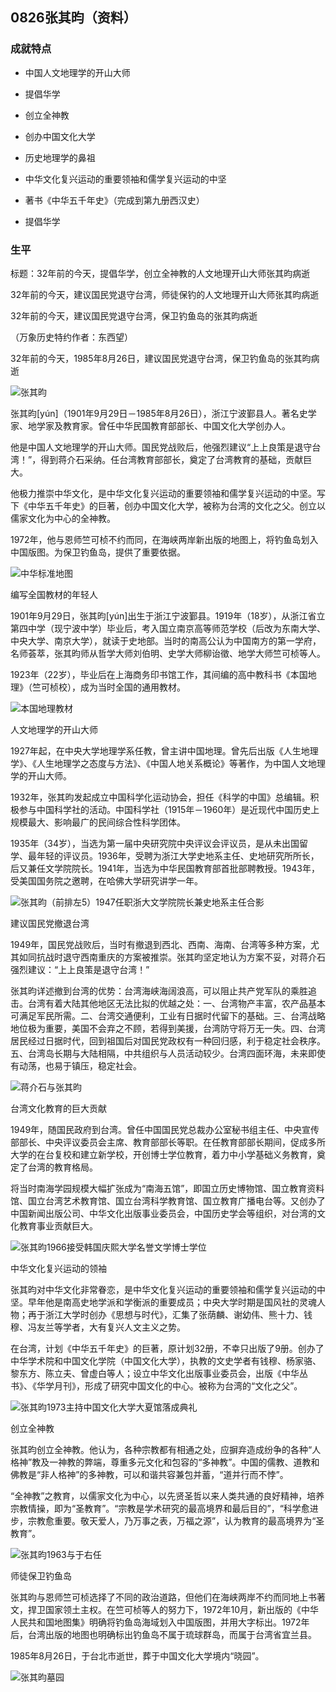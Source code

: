 ## 0826张其昀（资料）

### 成就特点

- 中国人文地理学的开山大师
- 提倡华学


- 创立全神教
- 创办中国文化大学
- 历史地理学的鼻祖
- 中华文化复兴运动的重要领袖和儒学复兴运动的中坚
- 著书《中华五千年史》（完成到第九册西汉史）
- 提倡华学


### 生平

标题：32年前的今天，提倡华学，创立全神教的人文地理开山大师张其昀病逝

32年前的今天，建议国民党退守台湾，师徒保钓的人文地理开山大师张其昀病逝

32年前的今天，建议国民党退守台湾，保卫钓鱼岛的张其昀病逝

（万象历史特约作者：东西望）

32年前的今天，1985年8月26日，建议国民党退守台湾，保卫钓鱼岛的张其昀病逝

![张其昀](张其昀.png)



张其昀[yún]（1901年9月29日－1985年8月26日），浙江宁波鄞县人。著名史学家、地学家及教育家。曾任中华民国教育部部长、中国文化大学创办人。

他是中国人文地理学的开山大师。国民党战败后，他强烈建议“上上良策是退守台湾！”，得到蒋介石采纳。任台湾教育部部长，奠定了台湾教育的基础，贡献巨大。

他极力推崇中华文化，是中华文化复兴运动的重要领袖和儒学复兴运动的中坚。写下《中华五千年史》的巨著，创办中国文化大学，被称为台湾的文化之父。创立以儒家文化为中心的全神教。

1972年，他与恩师竺可桢不约而同，在海峡两岸新出版的地图上，将钓鱼岛划入中国版图。为保卫钓鱼岛，提供了重要依据。

![中华标准地图](中华标准地图.jpeg)

编写全国教材的年轻人

1901年9月29日，张其昀[yún]出生于浙江宁波鄞县。1919年（18岁），从浙江省立第四中学（现宁波中学）毕业后，考入国立南京高等师范学校（后改为东南大学、中央大学、南京大学），就读于史地部。当时的南高公认为中国南方的第一学府，名师荟萃，张其昀师从哲学大师刘伯明、史学大师柳诒徵、地学大师竺可桢等人。

1923年（22岁），毕业后在上海商务印书馆工作，其间编的高中教科书《本国地理》（竺可桢校），成为当时全国的通用教材。

![本国地理教材](本国地理教材.jpg)

人文地理学的开山大师

1927年起，在中央大学地理学系任教，曾主讲中国地理。曾先后出版《人生地理学》、《人生地理学之态度与方法》、《中国人地关系概论》等著作，为中国人文地理学的开山大师。

1932年，张其昀发起成立中国科学化运动协会，担任《科学的中国》总编辑。积极参与中国科学社的活动。中国科学社（1915年－1960年）是近现代中国历史上规模最大、影响最广的民间综合性科学团体。

1935年（34岁），当选为第一届中央研究院中央评议会评议员，是从未出国留学、最年轻的评议员。1936年，受聘为浙江大学史地系主任、史地研究所所长，后又兼任文学院院长。1941年，当选为中华民国教育部首批部聘教授。1943年，受美国国务院之邀聘，在哈佛大学研究讲学一年。

![张其昀（前排左5）1947任职浙大文学院院长兼史地系主任合影](张其昀（前排左5）1947任职浙大文学院院长兼史地系主任合影.jpg)

建议国民党撤退台湾

1949年，国民党战败后，当时有撤退到西北、西南、海南、台湾等多种方案，尤其如同抗战时退守西南重庆的方案被推崇。张其昀坚定地认为方案不妥，对蒋介石强烈建议：“上上良策是退守台湾！”

张其昀详述撤到台湾的优势：台湾海峡海阔浪高，可以阻止共产党军队的乘胜追击。台湾有着大陆其他地区无法比拟的优越之处：一、台湾物产丰富，农产品基本可满足军民所需。二、台湾交通便利，工业有日据时代留下的基础。三、台湾战略地位极为重要，美国不会弃之不顾，若得到美援，台湾防守将万无一失。四、台湾居民经过日据时代，回到祖国后对国民党政权有一种回归感，利于稳定社会秩序。五、台湾岛长期与大陆相隔，中共组织与人员活动较少。台湾四面环海，未来即使有动荡，也易于镇压，稳定社会。

![蒋介石与张其昀](蒋介石与张其昀.jpg)

台湾文化教育的巨大贡献

1949年，随国民政府到台湾。曾任中国国民党总裁办公室秘书组主任、中央宣传部部长、中央评议委员会主席、教育部部长等职。在任教育部部长期间，促成多所大学的在台复校和建立新学校，开创博士学位教育，着力中小学基础义务教育，奠定了台湾的教育格局。

将当时南海学园规模大幅扩张成为“南海五馆”，即国立历史博物馆、国立教育资料馆、国立台湾艺术教育馆、国立台湾科学教育馆、国立教育广播电台等。又创办了中国新闻出版公司、中华文化出版事业委员会，中国历史学会等组织，对台湾的文化教育事业贡献巨大。

![张其昀1966接受韩国庆熙大学名誉文学博士学位](张其昀1966接受韩国庆熙大学名誉文学博士学位.jpg)

中华文化复兴运动的领袖

张其昀对中华文化非常眷恋，是中华文化复兴运动的重要领袖和儒学复兴运动的中坚。早年他是南高史地学派和学衡派的重要成员；中央大学时期是国风社的灵魂人物；再于浙江大学时创办《思想与时代》，汇集了张荫麟、谢幼伟、熊十力、钱穆、冯友兰等学者，大有复兴人文主义之势。

在台湾，计划《中华五千年史》的巨著，原计划32册，不幸只出版了9册。创办了中华学术院和中国文化学院（中国文化大学），执教的文史学者有钱穆、杨家骆、黎东方、陈立夫、曾虚白等人；设立中华文化出版事业委员会，出版《中华丛书》、《华学月刊》，形成了研究中国文化的中心。被称为台湾的“文化之父”。

![张其昀1973主持中国文化大学大夏馆落成典礼](张其昀1973主持大夏馆落成典礼.jpg)

创立全神教

张其昀创立全神教。他认为，各种宗教都有相通之处，应摒弃造成纷争的各种“人格神”教及一神教的弊端，尊重多元文化和包容的“多神教”。中国的儒教、道教和佛教是“非人格神”的多神教，可以和谐共容兼包并蓄，“道并行而不悖”。

“全神教”之教育，以儒家文化为中心，以先贤圣哲以来人类共通的良好精神，培养宗教情操，即为“圣教育”。“宗教是学术研究的最高境界和最后目的”，“科学愈进步，宗教愈重要。敬天爱人，乃万事之表，万福之源”，认为教育的最高境界为“圣教育”。

![张其昀1963与于右任](张其昀1963与于右任.jpg)

师徒保卫钓鱼岛

张其昀与恩师竺可桢选择了不同的政治道路，但他们在海峡两岸不约而同地上书著文，捍卫国家领土主权。在竺可桢等人的努力下，1972年10月，新出版的《中华人民共和国地图集》明确将钓鱼岛海域划入中国版图，并用大字标出。1972年后，台湾出版的地图也明确标出钓鱼岛不属于琉球群岛，而属于台湾省宜兰县。

1985年8月26日，于台北市逝世，葬于中国文化大学境内“晓园”。

![张其昀墓园](张其昀墓园.jpg)



